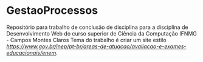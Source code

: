 # GestaoProcessos
Repositório para trabalho de conclusão de disciplina para a disciplina de Desenvolvimento Web do curso superior de Ciência da Computação IFNMG - Campos Montes Claros
Tema do trabalho é criar um site estilo _https://www.gov.br/inep/pt-br/areas-de-atuacao/avaliacao-e-exames-educacionais/enem_.
